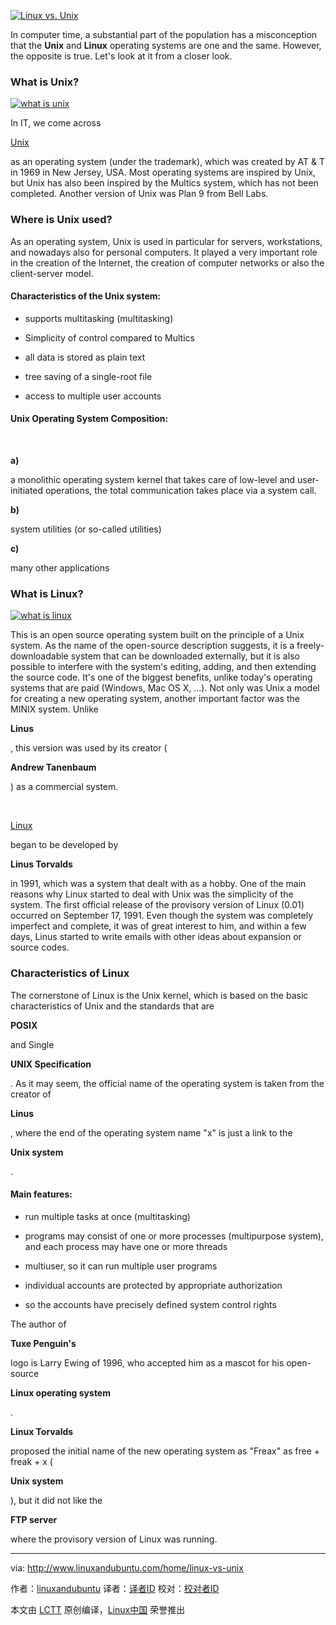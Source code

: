  
 [![Linux vs. Unix](http://www.linuxandubuntu.com/uploads/2/1/1/5/21152474/unix-vs-linux_orig.jpg)][1] 

​In computer time, a substantial part of the population has a misconception that the **Unix** and **Linux** operating systems are one and the same. However, the opposite is true. Let's look at it from a closer look.

### What is Unix?

 [![what is unix](http://www.linuxandubuntu.com/uploads/2/1/1/5/21152474/unix_orig.png)][2] 

In IT, we come across

[Unix][3]

as an operating system (under the trademark), which was created by AT & T in 1969 in New Jersey, USA. Most operating systems are inspired by Unix, but Unix has also been inspired by the Multics system, which has not been completed. Another version of Unix was Plan 9 from Bell Labs.

### Where is Unix used?

As an operating system, Unix is used in particular for servers, workstations, and nowadays also for personal computers. It played a very important role in the creation of the Internet, the creation of computer networks or also the client-server model. 

#### Characteristics of the Unix system:

*   supports multitasking (multitasking)

*   Simplicity of control compared to Multics

*   all data is stored as plain text

*   tree saving of a single-root file

*   access to multiple user accounts​

#### Unix Operating System Composition:

​

**a)**

a monolithic operating system kernel that takes care of low-level and user-initiated operations, the total communication takes place via a system call.

**b)**

system utilities (or so-called utilities)

**c)**

many other applications

### What is Linux?

 [![what is linux](http://www.linuxandubuntu.com/uploads/2/1/1/5/21152474/linux_orig.png)][4] 

This is an open source operating system built on the principle of a Unix system. As the name of the open-source description suggests, it is a freely-downloadable system that can be downloaded externally, but it is also possible to interfere with the system's editing, adding, and then extending the source code. It's one of the biggest benefits, unlike today's operating systems that are paid (Windows, Mac OS X, ...). Not only was Unix a model for creating a new operating system, another important factor was the MINIX system. Unlike

**Linus**

, this version was used by its creator (

**Andrew Tanenbaum**

) as a commercial system.

​

[Linux][5]

began to be developed by

**Linus Torvalds**

in 1991, which was a system that dealt with as a hobby. One of the main reasons why Linux started to deal with Unix was the simplicity of the system. The first official release of the provisory version of Linux (0.01) occurred on September 17, 1991\. Even though the system was completely imperfect and complete, it was of great interest to him, and within a few days, Linus started to write emails with other ideas about expansion or source codes.

### Characteristics of Linux

The cornerstone of Linux is the Unix kernel, which is based on the basic characteristics of Unix and the standards that are

**POSIX**

 and  Single

**UNIX Specification**

. As it may seem, the official name of the operating system is taken from the creator of

**Linus**

, where the end of the operating system name "x" is just a link to the

**Unix system**

.

#### Main features:

*   run multiple tasks at once (multitasking)

*   programs may consist of one or more processes (multipurpose system), and each process may have one or more threads

*   multiuser, so it can run multiple user programs

*   individual accounts are protected by appropriate authorization

*   so the accounts have precisely defined system control rights

The author of

**Tuxe Penguin's**

logo is   Larry Ewing of 1996, who accepted him as a mascot for his open-source

**Linux operating system**

.

**Linux  Torvalds**

proposed the initial name of the new operating system as  "Freax" as free + freak + x (

**Unix system**

), but it did not like the

**FTP server**

where the provisory version of Linux was running.

--------------------------------------------------------------------------------

via: http://www.linuxandubuntu.com/home/linux-vs-unix

作者：[linuxandubuntu][a]
译者：[译者ID](https://github.com/译者ID)
校对：[校对者ID](https://github.com/校对者ID)

本文由 [LCTT](https://github.com/LCTT/TranslateProject) 原创编译，[Linux中国](https://linux.cn/) 荣誉推出

[a]:http://www.linuxandubuntu.com
[1]:http://www.linuxandubuntu.com/home/linux-vs-unix
[2]:http://www.linuxandubuntu.com/uploads/2/1/1/5/21152474/unix_orig.png
[3]:http://www.unix.org/what_is_unix.html
[4]:http://www.linuxandubuntu.com/uploads/2/1/1/5/21152474/linux_orig.png
[5]:https://www.linux.com
